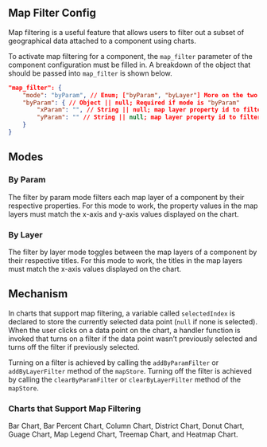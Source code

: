 ## Map Filter Config

Map filtering is a useful feature that allows users to filter out a subset of geographical data attached to a component using charts. 

To activate map filtering for a component, the `map_filter` parameter of the component configuration must be filled in. A breakdown of the object that should be passed into `map_filter` is shown below.

```json
"map_filter": {
    "mode": "byParam", // Enum; ["byParam", "byLayer"] More on the two modes below
	"byParam": { // Object || null; Required if mode is "byParam"
		"xParam": "", // String || null; map layer property id to filter by
		"yParam": "" // String || null; map layer property id to filter by
	}
}
```

## Modes

### By Param

The filter by param mode filters each map layer of a component by their respective properties. For this mode to work, the property values in the map layers must match the x-axis and y-axis values displayed on the chart.

### By Layer

The filter by layer mode toggles between the map layers of a component by their respective titles. For this mode to work, the titles in the map layers must match the x-axis values displayed on the chart.

## Mechanism

In charts that support map filtering, a variable called `selectedIndex` is declared to store the currently selected data point (`null` if none is selected). When the user clicks on a data point on the chart, a handler function is invoked that turns on a filter if the data point wasn’t previously selected and turns off the filter if previously selected.

Turning on a filter is achieved by calling the `addByParamFilter` or `addByLayerFilter` method of the `mapStore`. Turning off the filter is achieved by calling the `clearByParamFilter` or `clearByLayerFilter` method of the `mapStore`.

### Charts that Support Map Filtering

Bar Chart, Bar Percent Chart, Column Chart, District Chart, Donut Chart, Guage Chart, Map Legend Chart, Treemap Chart, and Heatmap Chart.
